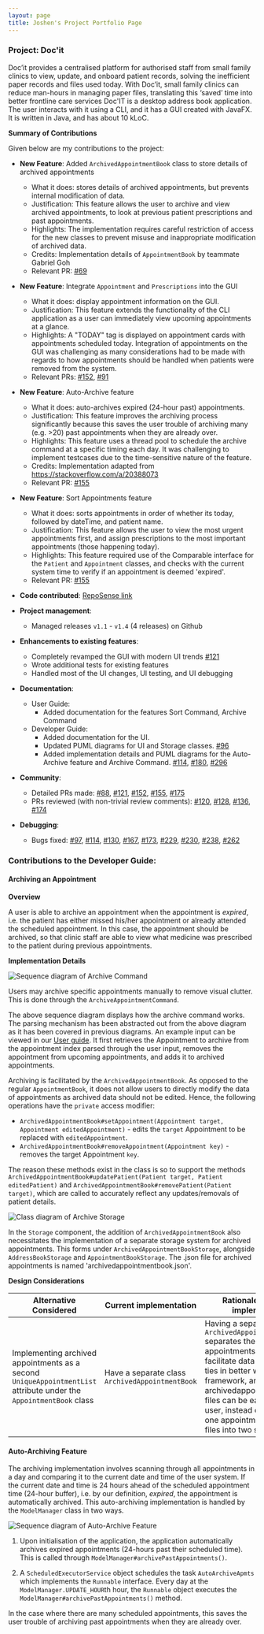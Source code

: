 ```yaml
---
layout: page
title: Joshen's Project Portfolio Page
---
```


### Project: Doc'it

Doc’it provides a centralised platform for authorised staff from small family clinics to view, update, and onboard
patient records, solving the inefficient paper records and files used today. With Doc’it, small family clinics can
reduce man-hours in managing paper files, translating this ‘saved’ time into better frontline care services
Doc'IT is a desktop address book application. The user interacts with it using a CLI, and it has a GUI created
with JavaFX. It is written in Java, and has about 10 kLoC.

**Summary of Contributions**

Given below are my contributions to the project:

- **New Feature**: Added `ArchivedAppointmentBook` class to store details of archived appointments
    * What it does: stores details of archived appointments, but prevents internal modification of data.
    * Justification: This feature allows the user to archive and view archived appointments, to look at previous patient
      prescriptions and past appointments.
    * Highlights: The implementation requires careful restriction of access for the new classes
      to prevent misuse and inappropriate modification of archived data.
    * Credits: Implementation details of `AppointmentBook` by teammate Gabriel Goh
    * Relevant PR: [\#69](https://github.com/AY2122S1-CS2103-W14-1/tp/pull/69)


- **New Feature**: Integrate `Appointment` and `Prescriptions` into the GUI
    * What it does: display appointment information on the GUI.
    * Justification: This feature extends the functionality of the CLI application as a user can immediately view upcoming appointments at a glance.
    * Highlights:  A "TODAY" tag is displayed on appointment cards with appointments scheduled today. Integration of appointments on the GUI was
      challenging as many considerations had to be made with regards to how appointments should be handled when patients
      were removed from the system.
    * Relevant PRs: [\#152](https://github.com/AY2122S1-CS2103-W14-1/tp/pull/152), [\#91](https://github.com/AY2122S1-CS2103-W14-1/tp/pull/91)


- **New Feature**: Auto-Archive feature
    * What it does: auto-archives expired (24-hour past) appointments.
    * Justification: This feature improves the archiving process significantly because
      this saves the user trouble of archiving many (e.g. >20) past appointments when
      they are already over.
    * Highlights: This feature uses a thread pool to schedule the archive command at a specific timing each day. It was challenging to implement testcases due to the time-sensitive nature
      of the feature.
    * Credits: Implementation adapted from https://stackoverflow.com/a/20388073
    * Relevant PR: [\#155](https://github.com/AY2122S1-CS2103-W14-1/tp/pull/155)


- **New Feature**: Sort Appointments feature
    * What it does: sorts appointments in order of whether its today, followed by dateTime, and patient name.
    * Justification: This feature allows the user to view the most urgent appointments first, and assign prescriptions to the most important
      appointments (those happening today).
    * Highlights: This feature required use of the Comparable interface for the `Patient` and `Appointment` classes, and
      checks with the current system time to verify if an appointment is deemed 'expired'.
    * Relevant PR: [\#155](https://github.com/AY2122S1-CS2103-W14-1/tp/pull/155)


- **Code contributed**: [RepoSense link](https://nus-cs2103-ay2122s1.github.io/tp-dashboard/?search=&sort=totalCommits&sortWithin=title&timeframe=commit&mergegroup=AY2122S1-CS2103T-W10-3%2Ftp%5Bmaster%5D~AY2122S1-CS2103-W14-2%2Ftp%5Bmaster%5D~AY2122S1-CS2103T-T12-3%2Ftp%5Bmaster%5D~AY2122S1-CS2103T-W15-4%2Ftp%5Bmaster%5D~AY2122S1-CS2103T-T11-4%2Ftp%5Bmaster%5D~AY2122S1-CS2103T-T10-3%2Ftp%5Bmaster%5D~AY2122S1-CS2103T-T17-4%2Ftp%5Bmaster%5D~AY2122S1-CS2103T-W17-4%2Ftp%5Bmaster%5D~AY2122S1-CS2103-T16-4%2Ftp%5Bmaster%5D~AY2122S1-CS2103T-T13-4%2Ftp%5Bmaster%5D~AY2122S1-CS2103-T16-2%2Ftp%5Bmaster%5D~AY2122S1-CS2103-T14-2%2Ftp%5Bmaster%5D~AY2122S1-CS2103T-W10-4%2Ftp%5Bmaster%5D~AY2122S1-CS2103-T16-1%2Ftp%5Bmaster%5D~AY2122S1-CS2103T-T12-2%2Ftp%5Bmaster%5D~AY2122S1-CS2103-F10-4%2Ftp%5Bmaster%5D~AY2122S1-CS2103T-W13-2%2Ftp%5Bmaster%5D~AY2122S1-CS2103T-F11-4%2Ftp%5Bmaster%5D~AY2122S1-CS2103T-F11-1%2Ftp%5Bmaster%5D~AY2122S1-CS2103-F10-3%2Ftp%5Bmaster%5D~AY2122S1-CS2103T-W12-4%2Ftp%5Bmaster%5D~AY2122S1-CS2103T-W10-2%2Ftp%5Bmaster%5D~AY2122S1-CS2103-T14-1%2Ftp%5Bmaster%5D~AY2122S1-CS2103T-W10-1%2Ftp%5Bmaster%5D~AY2122S1-CS2103-F09-2%2Ftp%5Bmaster%5D~AY2122S1-CS2103-T14-4%2Ftp%5Bmaster%5D~AY2122S1-CS2103T-T10-1%2Ftp%5Bmaster%5D~AY2122S1-CS2103T-W17-2%2Ftp%5Bmaster%5D~AY2122S1-CS2103T-W12-2%2Ftp%5Bmaster%5D~AY2122S1-CS2103-F09-4%2Ftp%5Bmaster%5D~AY2122S1-CS2103T-T09-2%2Ftp%5Bmaster%5D~AY2122S1-CS2103T-F12-2%2Ftp%5Bmaster%5D~AY2122S1-CS2103T-T09-3%2Ftp%5Bmaster%5D~AY2122S1-CS2103T-F12-3%2Ftp%5Bmaster%5D~AY2122S1-CS2103T-T13-3%2Ftp%5Bmaster%5D~AY2122S1-CS2103-W14-3%2Ftp%5Bmaster%5D~AY2122S1-CS2103-F10-1%2Ftp%5Bmaster%5D~AY2122S1-CS2103T-W16-1%2Ftp%5Bmaster%5D~AY2122S1-CS2103T-W17-3%2Ftp%5Bmaster%5D~AY2122S1-CS2103T-F11-2%2Ftp%5Bmaster%5D~AY2122S1-CS2103T-W15-1%2Ftp%5Bmaster%5D~AY2122S1-CS2103T-W12-3%2Ftp%5Bmaster%5D~AY2122S1-CS2103T-F12-4%2Ftp%5Bmaster%5D~AY2122S1-CS2103T-W08-4%2Ftp%5Bmaster%5D~AY2122S1-CS2103T-W17-1%2Ftp%5Bmaster%5D~AY2122S1-CS2103T-W11-2%2Ftp%5Bmaster%5D~AY2122S1-CS2103T-T13-2%2Ftp%5Bmaster%5D~AY2122S1-CS2103T-F12-1%2Ftp%5Bmaster%5D~AY2122S1-CS2103T-T15-2%2Ftp%5Bmaster%5D~AY2122S1-CS2103-F09-3%2Ftp%5Bmaster%5D~AY2122S1-CS2103T-W12-1%2Ftp%5Bmaster%5D~AY2122S1-CS2103T-F11-3%2Ftp%5Bmaster%5D~AY2122S1-CS2103-F10-2%2Ftp%5Bmaster%5D~AY2122S1-CS2103T-T11-2%2Ftp%5Bmaster%5D~AY2122S1-CS2103T-W16-4%2Ftp%5Bmaster%5D~AY2122S1-CS2103T-W08-2%2Ftp%5Bmaster%5D~AY2122S1-CS2103T-T17-2%2Ftp%5Bmaster%5D~AY2122S1-CS2103T-W08-3%2Ftp%5Bmaster%5D~AY2122S1-CS2103T-T15-3%2Ftp%5Bmaster%5D~AY2122S1-CS2103T-T15-4%2Ftp%5Bmaster%5D~AY2122S1-CS2103T-T10-4%2Ftp%5Bmaster%5D~AY2122S1-CS2103T-T12-4%2Ftp%5Bmaster%5D~AY2122S1-CS2103-F09-1%2Ftp%5Bmaster%5D~AY2122S1-CS2103T-W15-3%2Ftp%5Bmaster%5D~AY2122S1-CS2103T-T09-4%2Ftp%5Bmaster%5D~AY2122S1-CS2103T-W11-4%2Ftp%5Bmaster%5D~AY2122S1-CS2103T-W08-1%2Ftp%5Bmaster%5D~AY2122S1-CS2103T-W16-3%2Ftp%5Bmaster%5D~AY2122S1-CS2103T-F13-2%2Ftp%5Bmaster%5D~AY2122S1-CS2103T-T09-1%2Ftp%5Bmaster%5D~AY2122S1-CS2103T-T17-3%2Ftp%5Bmaster%5D~AY2122S1-CS2103T-F13-4%2Ftp%5Bmaster%5D~AY2122S1-CS2103T-W13-3%2Ftp%5Bmaster%5D~AY2122S1-CS2103T-F13-3%2Ftp%5Bmaster%5D~AY2122S1-CS2103T-W11-1%2Ftp%5Bmaster%5D~AY2122S1-CS2103T-W15-2%2Ftp%5Bmaster%5D~AY2122S1-CS2103T-T11-1%2Ftp%5Bmaster%5D~AY2122S1-CS2103T-T10-2%2Ftp%5Bmaster%5D~AY2122S1-CS2103T-T13-1%2Ftp%5Bmaster%5D~AY2122S1-CS2103T-W11-3%2Ftp%5Bmaster%5D~AY2122S1-CS2103T-W13-1%2Ftp%5Bmaster%5D~AY2122S1-CS2103T-T12-1%2Ftp%5Bmaster%5D~AY2122S1-CS2103-W14-4%2Ftp%5Bmaster%5D~AY2122S1-CS2103T-W13-4%2Ftp%5Bmaster%5D~AY2122S1-CS2103T-F13-1%2Ftp%5Bmaster%5D~AY2122S1-CS2103-T16-3%2Ftp%5Bmaster%5D~AY2122S1-CS2103T-T11-3%2Ftp%5Bmaster%5D~AY2122S1-CS2103-T14-3%2Ftp%5Bmaster%5D~AY2122S1-CS2103T-T17-1%2Ftp%5Bmaster%5D~AY2122S1-CS2103T-W16-2%2Ftp%5Bmaster%5D~AY2122S1-CS2103T-T15-1%2Ftp%5Bmaster%5D&groupSelect=groupByRepos&breakdown=true&checkedFileTypes=docs~functional-code~test-code~other&since=2021-09-17&tabOpen=true&tabType=authorship&tabAuthor=joshenx&tabRepo=AY2122S1-CS2103-W14-1%2Ftp%5Bmaster%5D&authorshipIsMergeGroup=false&authorshipFileTypes=docs~functional-code~test-code~other&authorshipIsBinaryFileTypeChecked=false)


- **Project management**:
    * Managed releases `v1.1` - `v1.4` (4 releases) on Github


- **Enhancements to existing features**:
    * Completely revamped the GUI with modern UI trends [\#121](https://github.com/AY2122S1-CS2103-W14-1/tp/pull/121)
    * Wrote additional tests for existing features
    * Handled most of the UI changes, UI testing, and UI debugging


- **Documentation**:
    * User Guide:
        * Added documentation for the features Sort Command, Archive Command
    * Developer Guide:
        * Added documentation for the UI.
        * Updated PUML diagrams for UI and Storage classes. [\#96](https://github.com/AY2122S1-CS2103-W14-1/tp/pull/96)
        * Added implementation details and PUML diagrams for the Auto-Archive feature and Archive Command. [\#114](https://github.com/AY2122S1-CS2103-W14-1/tp/pull/114), [\#180](https://github.com/AY2122S1-CS2103-W14-1/tp/pull/180), [\#296](https://github.com/AY2122S1-CS2103-W14-1/tp/pull/296)


- **Community**:
    * Detailed PRs made: [\#88](https://github.com/AY2122S1-CS2103-W14-1/tp/pull/88), [\#121](https://github.com/AY2122S1-CS2103-W14-1/tp/pull/121), [\#152](https://github.com/AY2122S1-CS2103-W14-1/tp/pull/152), [\#155](https://github.com/AY2122S1-CS2103-W14-1/tp/pull/155), [\#175](https://github.com/AY2122S1-CS2103-W14-1/tp/pull/175)
    * PRs reviewed (with non-trivial review comments): [\#120](https://github.com/AY2122S1-CS2103-W14-1/tp/pull/120), [\#128](https://github.com/AY2122S1-CS2103-W14-1/tp/pull/128), [\#136](https://github.com/AY2122S1-CS2103-W14-1/tp/pull/136), [\#174](https://github.com/AY2122S1-CS2103-W14-1/tp/pull/174)

- **Debugging**:
    * Bugs fixed: [\#97](https://github.com/AY2122S1-CS2103-W14-1/tp/pull/97), [\#114](https://github.com/AY2122S1-CS2103-W14-1/tp/pull/114), [\#130](https://github.com/AY2122S1-CS2103-W14-1/tp/pull/130), [\#167](https://github.com/AY2122S1-CS2103-W14-1/tp/pull/167), [\#173](https://github.com/AY2122S1-CS2103-W14-1/tp/pull/173), [\#229](https://github.com/AY2122S1-CS2103-W14-1/tp/pull/229), [\#230](https://github.com/AY2122S1-CS2103-W14-1/tp/pull/230), [\#238](https://github.com/AY2122S1-CS2103-W14-1/tp/pull/238), [\#262](https://github.com/AY2122S1-CS2103-W14-1/tp/pull/262)

<div style="page-break-after: always;"></div>

### Contributions to the Developer Guide:

#### Archiving an Appointment

**Overview**

A user is able to archive an appointment when the appointment is _expired_, i.e. the patient has either missed his/her appointment
or already attended the scheduled appointment. In this case, the appointment should be archived, so that clinic staff
are able to view what medicine was prescribed to the patient during previous appointments.

**Implementation Details**

![Sequence diagram of Archive Command](../diagrams/ArchiveCommandSequenceDiagram.png)


Users may archive specific appointments manually to remove visual clutter. This is done through the `ArchiveAppointmentCommand`.

The above sequence diagram displays how the archive command works. The parsing mechanism has been abstracted out from the above diagram as it
has been covered in previous diagrams. An example input can be viewed in our [User guide](UserGuide.md). It first retrieves the Appointment to archive from the
appointment index parsed through the user input, removes the appointment from upcoming appointments, and adds it to archived appointments.

Archiving is facilitated by the `ArchivedAppointmentBook`. As opposed to the regular `AppointmentBook`, it does not allow
users to directly modify the data of appointments as archived data should not be edited. Hence, the following operations
have the `private` access modifier:

- `ArchivedAppointmentBook#setAppointment(Appointment target, Appointment editedAppointment)` - edits the `target` Appointment
  to be replaced with `editedAppointment`.
- `ArchivedAppointmentBook#removeAppointment(Appointment key)` - removes the target Appointment `key`.

The reason these methods exist in the class is so to support the methods `ArchivedAppointmentBook#updatePatient(Patient target, Patient editedPatient)`
and `ArchivedAppointmentBook#removePatient(Patient target)`, which are called to accurately reflect any updates/removals of patient
details.

![Class diagram of Archive Storage](../diagrams/ArchivedStorageClassDiagram.png)

In the `Storage` component, the addition of `ArchivedAppointmentBook` also necessitates the implementation of a separate storage system
for archived appointments. This forms under `ArchivedAppointmentBookStorage`, alongside `AddressBookStorage` and `AppointmentBookStorage`.
The .json file for archived appointments is named 'archivedappointmentbook.json'.

**Design Considerations**

| Alternative Considered | Current implementation | Rationale for current implementation |
| ---------- | ------------------------ | ------------------------ |
| Implementing archived appointments as a second `UniqueAppointmentList` attribute under the `AppointmentBook` class | Have a separate class `ArchivedAppointmentBook` | Having a separate class `ArchivedAppointmentBook` separates the two types of appointments better to facilitate data management. It ties in better with our Storage framework, and archivedappointmentbook.json files can be easily used by the user, instead of having to split one appointmentbook.json files into two segments. |


#### Auto-Archiving Feature

The archiving implementation involves scanning through all appointments in a day and comparing it to
the current date and time of the user system. If the current date and time is 24 hours ahead of the scheduled
appointment time (24-hour buffer), i.e. by our definition, _expired_, the appointment is automatically archived. This auto-archiving implementation is handled
by the `ModelManager` class in two ways.

![Sequence diagram of Auto-Archive Feature](../diagrams/AutoArchiveSequenceDiagram.png)

1. Upon initialisation of the application, the application automatically archives expired appointments (24-hours past their
   scheduled time). This is called through `ModelManager#archivePastAppointments()`.


2. A `ScheduledExecutorService` object schedules the task `AutoArchiveApmts` which implements the `Runnable` interface.
   Every day at the `ModelManager.UPDATE_HOUR`th hour, the `Runnable` object executes the `ModelManager#archivePastAppointments()`
   method.


In the case where there are many scheduled appointments, this saves the user trouble of archiving past appointments when
they are already over.
